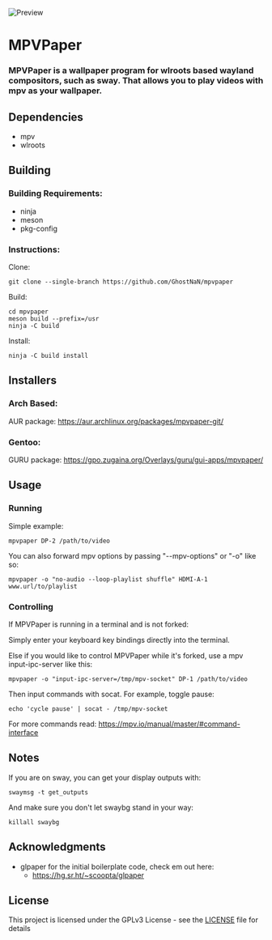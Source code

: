 ![Preview](https://github.com/GhostNaN/mpvpaper/blob/assests/preview.png)
# MPVPaper
### MPVPaper is a wallpaper program for wlroots based wayland compositors, such as sway. That allows you to play videos with mpv as your wallpaper.

## Dependencies
- mpv
- wlroots

## Building 
### Building Requirements:

- ninja
- meson
- pkg-config
### Instructions:
Clone:
```
git clone --single-branch https://github.com/GhostNaN/mpvpaper
```
Build:
```
cd mpvpaper
meson build --prefix=/usr
ninja -C build
```
Install:
```
ninja -C build install
```
## Installers 
### Arch Based:
AUR package: https://aur.archlinux.org/packages/mpvpaper-git/

### Gentoo:
GURU package: https://gpo.zugaina.org/Overlays/guru/gui-apps/mpvpaper/

## Usage
### Running
Simple example:
```
mpvpaper DP-2 /path/to/video
```
You can also forward mpv options by passing "--mpv-options" or "-o" like so:
```
mpvpaper -o "no-audio --loop-playlist shuffle" HDMI-A-1 www.url/to/playlist
```
### Controlling
If MPVPaper is running in a terminal and is not forked:

Simply enter your keyboard key bindings directly into the terminal.

Else if you would like to control MPVPaper while it's forked, use a mpv input-ipc-server like this:
```
mpvpaper -o "input-ipc-server=/tmp/mpv-socket" DP-1 /path/to/video
```
Then input commands with socat. For example, toggle pause:
```
echo 'cycle pause' | socat - /tmp/mpv-socket
```
For more commands read: https://mpv.io/manual/master/#command-interface
## Notes
If you are on sway, you can get your display outputs with:
```
swaymsg -t get_outputs
```
And make sure you don't let swaybg stand in your way:
```
killall swaybg
```
## Acknowledgments
- glpaper for the initial boilerplate code, check em out here:
  - https://hg.sr.ht/~scoopta/glpaper
## License
This project is licensed under the GPLv3 License - see the [LICENSE](/LICENSE) file for details
